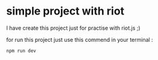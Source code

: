 # simple project with riot
I have create this project just for practise with riot.js ;)

for run this project just use this commend in your terminal :
```sh
npm run dev
```
